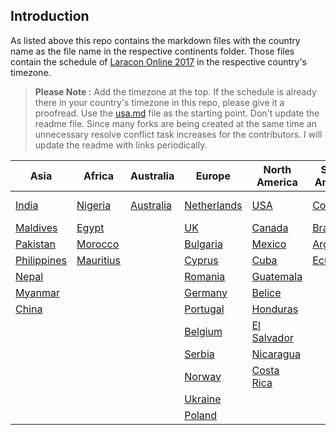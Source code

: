 ## Introduction

As listed above this repo contains the markdown files with the country name as the file name in the respective continents folder. Those files contain the schedule of [Laracon Online 2017](https://laracon.net/) in the respective country's timezone.

> **Please Note :**
Add the timezone at the top. If the schedule is already there in your country's timezone in this repo, please give it a proofread. Use the [usa.md](https://github.com/introwit/laracon-online-schedule/blob/master/NorthAmerica/usa.md) file as the starting point. Don't update the readme file. Since many forks are being created at the same time an unnecessary resolve conflict task increases for the contributors. I will update the readme with links periodically.

| Asia | Africa | Australia | Europe | North America | South America | Pacific |
|----|----|----|----|----|----|----|
|[India](Asia/india.md)|[Nigeria](Africa/nigeria.md)|[Australia](Australia/australia.md)|[Netherlands](Europe/netherlands.md)|[USA](NorthAmerica/usa.md)|[Colombia](SouthAmerica/colombia.md)|[New zealand](Pacific/new-zealand.md)|
|[Maldives](Asia/maldives.md)|[Egypt](Africa/egypt.md)|	|[UK](Europe/uk.md)|[Canada](NorthAmerica/canada.md)|[Brazil](SouthAmerica/brazil.md)|
|[Pakistan](Asia/pakistan.md)|[Morocco](Africa/morocco)|	|[Bulgaria](Europe/bulgaria.md)|[Mexico](NorthAmerica/mexico.md)|[Argentina](SouthAmerica/argentina.md)|
|[Philippines](Asia/philippines.md)|[Mauritius](Africa/mauritius)|	|[Cyprus](Europe/cyprus.md)|[Cuba](NorthAmerica/cuba.md)|[Ecuador](SouthAmerica/ecuador.md)|
|[Nepal](Asia/nepal.md)|    |	|[Romania](Europe/romania.md)|[Guatemala](NorthAmerica/guatemala.md)|
|[Myanmar](Asia/myanmar.md)| 	|	|[Germany](Europe/germany.md)|[Belice](NorthAmerica/belice.md)|
|[China](Asia/china.md)| 	|	|[Portugal](Europe/portugal.md)|[Honduras](NorthAmerica/honduras.md)|
|	| 	|	|[Belgium](Europe/Belgium.md)|[El Salvador](NorthAmerica/el-salvador.md)|
|	| 	|	|[Serbia](Europe/serbia.md)|[Nicaragua](NorthAmerica/nicaragua.md)|
|	| 	|	|[Norway](Europe/norway.md)|[Costa Rica](NorthAmerica/costa-rica.md)|
|	| 	|	|[Ukraine](Europe/ukraine.md)|
|	| 	|	|[Poland](Europe/poland.md)|
